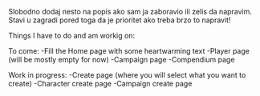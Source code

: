 Slobodno dodaj nesto na popis ako sam ja zaboravio ili zelis da napravim. Stavi u zagradi pored toga da je prioritet ako treba brzo to napravit!

Things I have to do and am workig on:

To come:
    -Fill the Home page with some heartwarming text
    -Player page (will be mostly empty for now)
    -Campaign page
    -Compendium page

Work in progress:
    -Create page (where you will select what you want to create)
        -Character create page
        -Campaign create page